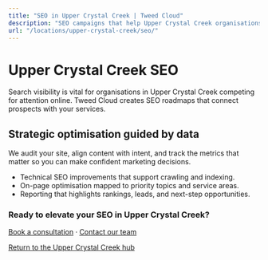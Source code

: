 ```yaml
---
title: "SEO in Upper Crystal Creek | Tweed Cloud"
description: "SEO campaigns that help Upper Crystal Creek organisations grow organic visibility."
url: "/locations/upper-crystal-creek/seo/"
---
```


# Upper Crystal Creek SEO

Search visibility is vital for organisations in Upper Crystal Creek competing for attention online. Tweed Cloud creates SEO roadmaps that connect prospects with your services.

## Strategic optimisation guided by data

We audit your site, align content with intent, and track the metrics that matter so you can make confident marketing decisions.

- Technical SEO improvements that support crawling and indexing.
- On-page optimisation mapped to priority topics and service areas.
- Reporting that highlights rankings, leads, and next-step opportunities.

### Ready to elevate your SEO in Upper Crystal Creek?

[Book a consultation](/consultation/) · [Contact our team](/contact/)

[Return to the Upper Crystal Creek hub](/locations/upper-crystal-creek/)
